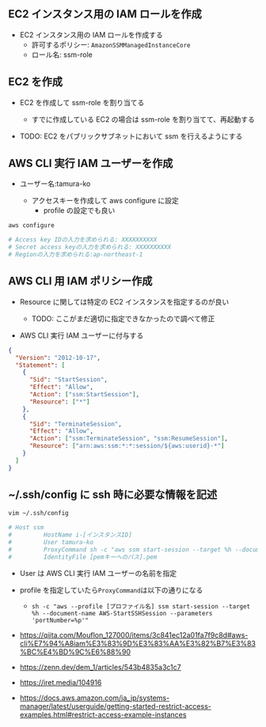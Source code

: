## EC2 インスタンス用の IAM ロールを作成

- EC2 インスタンス用の IAM ロールを作成する
  - 許可するポリシー: `AmazonSSMManagedInstanceCore`
  - ロール名: ssm-role

## EC2 を作成

- EC2 を作成して ssm-role を割り当てる

  - すでに作成している EC2 の場合は ssm-role を割り当てて、再起動する

- TODO: EC2 をパブリックサブネットにおいて ssm を行えるようにする

## AWS CLI 実行 IAM ユーザーを作成

- ユーザー名:tamura-ko

  - アクセスキーを作成して aws configure に設定
    - profile の設定でも良い

```bash
aws configure

# Access key IDの入力を求められる: XXXXXXXXXX
# Secret access keyの入力を求められる: XXXXXXXXXX
# Regionの入力を求められる:ap-northeast-1
```

## AWS CLI 用 IAM ポリシー作成

- Resource に関しては特定の EC2 インスタンスを指定するのが良い

  - TODO: ここがまだ適切に指定できなかったので調べて修正

- AWS CLI 実行 IAM ユーザーに付与する

```json
{
  "Version": "2012-10-17",
  "Statement": [
    {
      "Sid": "StartSession",
      "Effect": "Allow",
      "Action": ["ssm:StartSession"],
      "Resource": ["*"]
    },
    {
      "Sid": "TerminateSession",
      "Effect": "Allow",
      "Action": ["ssm:TerminateSession", "ssm:ResumeSession"],
      "Resource": ["arn:aws:ssm:*:*:session/${aws:userid}-*"]
    }
  ]
}
```

## ~/.ssh/config に ssh 時に必要な情報を記述

```bash
vim ~/.ssh/config

# Host ssm
#         HostName i-[インスタンスID]
#         User tamura-ko
#         ProxyCommand sh -c "aws ssm start-session --target %h --document-name AWS-StartSSHSession --parameters 'portNumber=%p'"
#         IdentityFile [pemキーへのパス].pem
```

- User は AWS CLI 実行 IAM ユーザーの名前を指定
- profile を指定していたら`ProxyCommand`は以下の通りになる

  - `sh -c "aws --profile [プロファイル名] ssm start-session --target %h --document-name AWS-StartSSHSession --parameters 'portNumber=%p'"`

- https://qiita.com/Mouflon_127000/items/3c841ec12a01fa7f9c8d#aws-cli%E7%94%A8iam%E3%83%9D%E3%83%AA%E3%82%B7%E3%83%BC%E4%BD%9C%E6%88%90
- https://zenn.dev/dem_1/articles/543b4835a3c1c7
- https://iret.media/104916
- https://docs.aws.amazon.com/ja_jp/systems-manager/latest/userguide/getting-started-restrict-access-examples.html#restrict-access-example-instances
